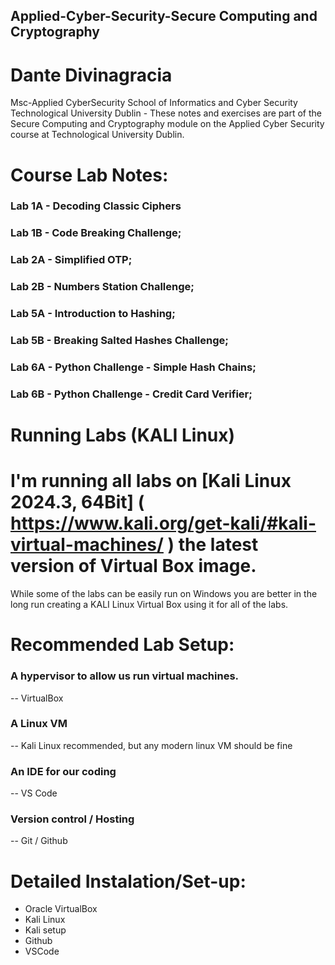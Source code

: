 ## Applied-Cyber-Security-Secure Computing and Cryptography

# Dante Divinagracia
Msc-Applied CyberSecurity
School of Informatics and Cyber Security
Technological University Dublin -
These notes and exercises are part of the Secure Computing and Cryptography module on the Applied Cyber Security course at Technological University Dublin.

# Course Lab Notes:
### Lab 1A - Decoding Classic Ciphers                                                      
### Lab 1B - Code Breaking Challenge;
### Lab 2A - Simplified OTP;
### Lab 2B - Numbers Station Challenge;
### Lab 5A - Introduction to Hashing;
### Lab 5B - Breaking Salted Hashes Challenge;
### Lab 6A - Python Challenge - Simple Hash Chains;
### Lab 6B - Python Challenge - Credit Card Verifier;

# Running Labs (KALI Linux) #
# I'm running all labs on  [Kali Linux 2024.3, 64Bit] ( https://www.kali.org/get-kali/#kali-virtual-machines/ ) the latest version of Virtual Box image. 
 While some of the labs can be easily run on Windows you are better in the long run creating a KALI Linux Virtual Box using it for all of the labs.

# Recommended Lab Setup:
### A hypervisor to allow us run virtual machines.
-- VirtualBox
### A Linux VM
-- Kali Linux recommended, but any modern linux VM should be fine
### An IDE for our coding
-- VS Code
### Version control / Hosting
-- Git / Github

# Detailed Instalation/Set-up:
- Oracle VirtualBox
- Kali Linux
- Kali setup
- Github
- VSCode
